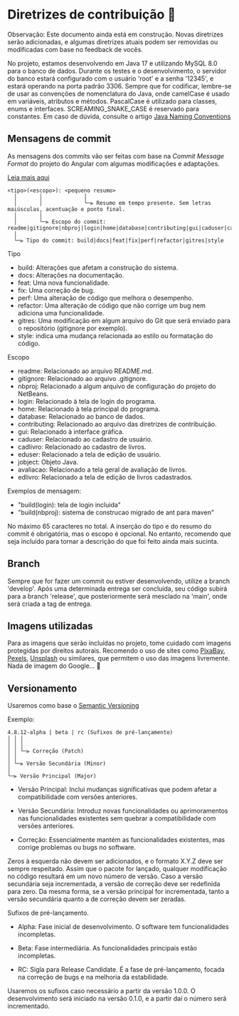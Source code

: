 # Diretrizes de contribuição :handshake:

Observação: Este documento ainda está em construção. Novas diretrizes serão adicionadas, e algumas diretrizes atuais podem ser removidas ou modificadas com base no feedback de vocês.

No projeto, estamos desenvolvendo em Java 17 e utilizando MySQL 8.0 para o banco de dados. Durante os testes e o desenvolvimento, o servidor do banco estará configurado com o usuário 'root' e a senha '12345', e estará operando na porta padrão 3306. Sempre que for codificar, lembre-se de usar as convenções de nomenclatura do Java, onde camelCase é usado em variáveis, atributos e métodos. PascalCase é utilizado para classes, enums e interfaces. SCREAMING_SNAKE_CASE é reservado para constantes. Em caso de dúvida, consulte o artigo [Java Naming Conventions](https://www.oracle.com/java/technologies/javase/codeconventions-namingconventions.html)


## Mensagens de commit

As mensagens dos commits vão ser feitas com base na *Commit Message Format* do projeto do Angular com algumas modificações e adaptações.

[Leia mais aqui](https://github.com/angular/angular/blob/main/CONTRIBUTING.md)

```
<tipo>(<escopo>): <pequeno resumo>
  │       │             │
  │       │             └─⫸ Resumo em tempo presente. Sem letras maiúsculas, acentuação e ponto final.
  │       │
  │       └─⫸ Escopo do commit: readme|gitignore|nbproj|login|home|database|contributing|gui|caduser|cadlivro|eduser|jobject|avaliacao|edlivro
  │
  └─⫸ Tipo do commit: build|docs|feat|fix|perf|refactor|gitres|style
```

Tipo

* build: Alterações que afetam a construção do sistema.
* docs: Alterações na documentação.
* feat: Uma nova funcionalidade.
* fix: Uma correção de bug.
* perf: Uma alteração de código que melhora o desempenho.
* refactor: Uma alteração de código que não corrige um bug nem adiciona uma funcionalidade.
* gitres: Uma modificação em algum arquivo do Git que será enviado para o repositório (gitignore por exemplo).
* style: indica uma mudança relacionada ao estilo ou formatação do código.

Escopo

* readme: Relacionado ao arquivo README.md.
* gitignore: Relacionado ao arquivo .gitignore.
* nbproj: Relacionado a algum arquivo de configuração do projeto do NetBeans.
* login: Relacionado à tela de login do programa.
* home: Relacionado à tela principal do programa.
* database: Relacionado ao banco de dados.
* contributing: Relacionado ao arquivo das diretrizes de contribuição.
* gui: Relacionado à interface gráfica.
* caduser: Relacionado ao cadastro de usuário.
* cadlivro: Relacionado ao cadastro de livros.
* eduser: Relacionado a tela de edição de usuário.
* jobject: Objeto Java.
* avaliacao: Relacionado a tela geral de avaliação de livros.
* edlivro: Relacionado a tela de edição de livros cadastrados.

Exemplos de mensagem:

* "build(login): tela de login incluida"
* "build(nbproj): sistema de construcao migrado de ant para maven"

No máximo 65 caracteres no total. A inserção do tipo e do resumo do commit é obrigatória, mas o escopo é opcional. No entanto, recomendo que seja incluído para tornar a descrição do que foi feito ainda mais sucinta.


## Branch

Sempre que for fazer um commit ou estiver desenvolvendo, utilize a branch 'develop'. Após uma determinada entrega ser concluída, seu código subirá para a branch 'release', que posteriormente será mesclado na 'main', onde será criada a tag de entrega.

## Imagens utilizadas

Para as imagens que serão incluídas no projeto, tome cuidado com imagens protegidas por direitos autorais. Recomendo o uso de sites como [PixaBay](https://pixabay.com/), [Pexels](https://www.pexels.com/pt-br/), [Unsplash](https://unsplash.com/pt-br) ou similares, que permitem o uso das imagens livremente. Nada de imagem do Google... :pinched_fingers:


## Versionamento

Usaremos como base o [Semantic Versioning](https://semver.org/)

Exemplo:

```
4.8.12-alpha | beta | rc (Sufixos de pré-lançamento)
│ │ │
│ │ │
│ │ └─⫸ Correção (Patch)
│ │
│ └─⫸ Versão Secundária (Minor)
│
└─⫸ Versão Principal (Major)
```

* Versão Principal: Inclui mudanças significativas que podem afetar a compatibilidade com versões anteriores.

* Versão Secundária: Introduz novas funcionalidades ou aprimoramentos nas funcionalidades existentes sem quebrar a compatibilidade com versões anteriores.

* Correção: Essencialmente mantém as funcionalidades existentes, mas corrige problemas ou bugs no software.

Zeros à esquerda não devem ser adicionados, e o formato X.Y.Z deve ser sempre respeitado. Assim que o pacote for lançado, qualquer modificação no código resultará em um novo número de versão. Caso a versão secundária seja incrementada, a versão de correção deve ser redefinida para zero. Da mesma forma, se a versão principal for incrementada, tanto a versão secundária quanto a de correção devem ser zeradas.

Sufixos de pré-lançamento.

* Alpha: Fase inicial de desenvolvimento. O software tem funcionalidades incompletas.

* Beta: Fase intermediária. As funcionalidades principais estão incompletas.

* RC: Sigla para Release Candidate. É a fase de pré-lançamento, focada na correção de bugs e na melhoria da estabilidade.

Usaremos os sufixos caso necessário a partir da versão 1.0.0. O desenvolvimento será iniciado na versão 0.1.0, e a partir daí o número será incrementado.
